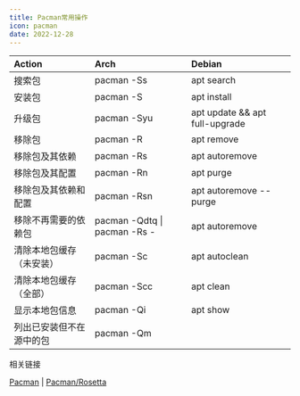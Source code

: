```yaml
---
title: Pacman常用操作
icon: pacman
date: 2022-12-28
---
```


| Action                     | Arch                             | Debian                         |
| :------------------------- | :------------------------------- | :----------------------------- |
| 搜索包                     | pacman -Ss                       | apt search                     |
| 安装包                     | pacman -S                        | apt install                    |
| 升级包                     | pacman -Syu                      | apt update && apt full-upgrade |
| 移除包                     | pacman -R                        | apt remove                     |
| 移除包及其依赖              | pacman -Rs                       | apt autoremove                 |
| 移除包及其配置              | pacman -Rn                       | apt purge                      |
| 移除包及其依赖和配置         | pacman -Rsn                      | apt autoremove --purge         |
| 移除不再需要的依赖包         | pacman -Qdtq &#124; pacman -Rs - | apt autoremove                 |
| 清除本地包缓存（未安装）     | pacman -Sc                       | apt autoclean                  |
| 清除本地包缓存（全部）       | pacman -Scc                      | apt clean                      |
| 显示本地包信息              | pacman -Qi                       | apt show                       |
| 列出已安装但不在源中的包     | pacman -Qm                       |                                |

相关链接

[Pacman](https://wiki.archlinux.org/title/Pacman) | [Pacman/Rosetta](https://wiki.archlinux.org/title/Pacman/Rosetta)
